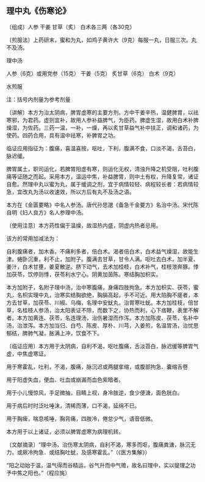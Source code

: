 ## 理中丸《伤寒论》

〔组成〕人参 干姜 甘草（炙） 白术各三两（各30克）

〔煎服法〕上药研末，蜜和为丸，如鸡子黄许大（9克）每服一丸，日服三次。丸不及汤。

理中汤

人参（6克）或用党参（15克）  干姜（5克）  炙甘草（6克）  白术（9克）

水煎服

注：括号内剂量为参考剂量

〔讲解〕本方为治太阴病，脾胃虚寒的主要方剂。方中干姜辛热，温健脾胃，以祛寒邪，为君药。虚则宜补，故用人参补益脾气，为臣药。脾虚生湿，故用白术补脾燥湿，为佐药。三药一温，一补，一燥，再以炙甘草益气补中扶正，调和诸药，为使药。四药合用，具有温中祛寒，补脾胃之功。

临证应用指征为：腹痛，喜温喜按，呕吐，下利，腹满不食，口淡不渴，舌苔白，脉迟缓。

脾胃属土，职司运化，若脾胃阳虚有寒，则运化无权，清浊升降之机受阻，吐利腹痛等证随之而起。采用本方，温运中焦，补益脾胃，则中土有权，升降复常，诸证自愈。然理中丸以蜜为丸，属于缓调之剂，宜于病情较轻、病程较长者：若病情较急，宜改丸为汤以收速效，所以方后有丸不及汤之语。

本方在《金匮要略》中名人参汤。唐代孙思邈《备急千金要方》名治中汤。宋代陈自明《妇人良方》名人参理中汤。

〔使用注意〕本方药性偏于温燥，故湿热内盛，阴虚内热者忌用。

该方的常用加减法为：

自利腹痛者，加木香。不痛利多者，倍白术。渴者倍白术，白术益气燥湿，故能生津。蜷卧沉重，利不止，加附子。腹满去甘草，甘令人满。呕吐去白术，加半夏、姜汁，白术甘壅，姜夏散逆。脐下动气，去术加桂枝，白术补气，桂枝泄奔豚。悸加茯苓，饮停则悸，茯苓利水宁心。阴黄加茵陈。寒结胸加枳实。

本方加附子，名附子理中汤，治中寒腹痛，身痛四肢拘急。本方加枳实、茯苓，蜜丸，名枳实理中丸，治寒实结胸欲绝，胸膈高起，手不可近。用大陷胸不瘥者，本方去甘草，加茯苓、川椒、乌梅，名理中安蚘丸，治胃寒吐蚘。本方加桂枝，倍甘草，名桂枝人参汤，治太阳表证不除，而数下之，协热而利，心下痞鞭，表里不解者。本方加黄连、茯苓，名连理汤，治伤暑湿而作泻。本方加陈皮、茯苓，名补中汤，治泄泻。本方加当归、白芍、陈皮、厚朴、川芎，入姜煎，名温胃汤，治忧思郁结，脾肺气凝，胀满上冲，饮食不下。

〔临证应用〕本方用于太阴病，自利不渴，呕吐腹痛，舌淡苔白，脉迟缓等脾胃气虚，中焦虚寒证。

用于寒霍乱，吐利，不渴，腹痛，脉沉迟或两腿挛缩，或腹部拘急、囊缩舌卷

用于阳虚失血，便血、吐血或崩漏而血色紫暗者。

用于小儿慢惊风，手足微抽，目睛上视，身冷肢逆，食少便溏，面色胱白。

用于病后时时泛吐唾沫，清稀而薄，口不渴，延绵不巳。

用于胸痺，喘息咳唾，胸背痛，四肢冷，倦怠少气，语音低微。

本方用于以上诸证，必须以脾胃虚寒为病理机转。

〔文献摘录〕“理中汤，治伤寒太阴病，自利不渴，寒多而呕，腹痛粪溏，脉沉无力。或厥冷拘急．或结胸吐蚘，及感寒霍乱。”（《医方集解》）

“阳之动始于温，温气得而谷精运，谷气升而中气赡，故名曰理中，实以燮理之功予中焦之阳也。”（程应旄）
